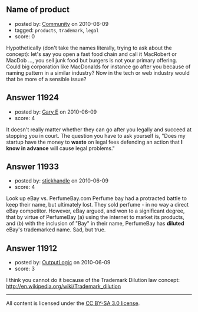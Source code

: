 ## Name of product

- posted by: [Community](https://stackexchange.com/users/-1/-1-community) on 2010-06-09
- tagged: `products`, `trademark`, `legal`
- score: 0

Hypothetically (don't take the names literally, trying to ask about the concept): let's say you open a fast food chain and call it MacRobert or MacDob ..., you sell junk food but burgers is not your primary offering. Could big corporation like MacDonalds for instance go after you because of naming pattern in a similar industry?
Now in the tech or web industry would that be more of a sensible issue?




## Answer 11924

- posted by: [Gary E](https://stackexchange.com/users/-1/2587-gary-e) on 2010-06-09
- score: 4

It doesn't really matter whether they can go after you legally and succeed at stopping you in court. The question you have to ask yourself is, "Does my startup have the money to **waste** on legal fees defending an action that **I know in advance** will cause legal problems."



## Answer 11933

- posted by: [stickhandle](https://stackexchange.com/users/-1/3621-stickhandle) on 2010-06-09
- score: 4

Look up eBay vs. PerfumeBay.com
Perfume bay had a protracted battle to keep their name, but ultimately lost. They sold perfume - in no way a direct eBay competitor. However, eBay argued, and won to a significant degree, that by virtue of PerfumeBay (a) using the internet to market its products, and (b) with the inclusion of "Bay" in their name, PerfumeBay has **diluted** eBay's trademarked name. Sad, but true.


## Answer 11912

- posted by: [OutputLogic](https://stackexchange.com/users/-1/1096-outputlogic) on 2010-06-09
- score: 3

I think you cannot do it because of the Trademark Dilution law concept: http://en.wikipedia.org/wiki/Trademark_dilution



---

All content is licensed under the [CC BY-SA 3.0 license](https://creativecommons.org/licenses/by-sa/3.0/).
